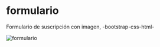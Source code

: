 # formulario
Formulario de suscripción con imagen, -bootstrap-css-html-

![formulario](https://user-images.githubusercontent.com/60888517/90302211-324c9200-de6a-11ea-8e82-84714556d813.JPG)

